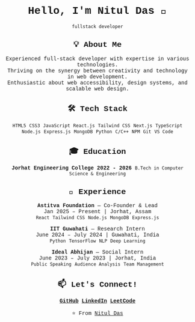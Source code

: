 <div style="font-family: 'Courier New', monospace; text-align: center;">

# Hello, I'm Nitul Das 👋  
`fullstack developer`

## 💡 About Me
Experienced full-stack developer with expertise in various technologies.  
Thriving on the synergy between creativity and technology in web development.  
Enthusiastic about web accessibility, design systems, and scalable web design.

## 🛠️ Tech Stack
`HTML5` `CSS3` `JavaScript` `React.js` `Tailwind CSS` `Next.js` `TypeScript`  
`Node.js` `Express.js` `MongoDB` `Python` `C/C++` `NPM` `Git` `VS Code`

## 🎓 Education  
**Jorhat Engineering College** **2022 - 2026** 
`B.Tech in Computer Science & Engineering`  

## 💼 Experience
**Astitva Foundation** — Co-Founder & Lead  
Jan 2025 – Present | Jorhat, Assam  
`React` `Tailwind CSS` `Node.js` `MongoDB` `Express.js`

**IIT Guwahati** — Research Intern  
June 2024 – July 2024 | Guwahati, India  
`Python` `TensorFlow` `NLP` `Deep Learning`

**Ideal Abhijan** — Social Intern  
June 2023 – July 2023 | Jorhat, India  
`Public Speaking` `Audience Analysis` `Team Management`

## 📫 Let's Connect!  
[**GitHub**](https://github.com/nitul8) [**LinkedIn**](https://www.linkedin.com/in/nituldas/) [**LeetCode**](https://leetcode.com/u/ndas6732/)  

⭐️ From [Nitul Das](https://github.com/nitul8)
</div>
